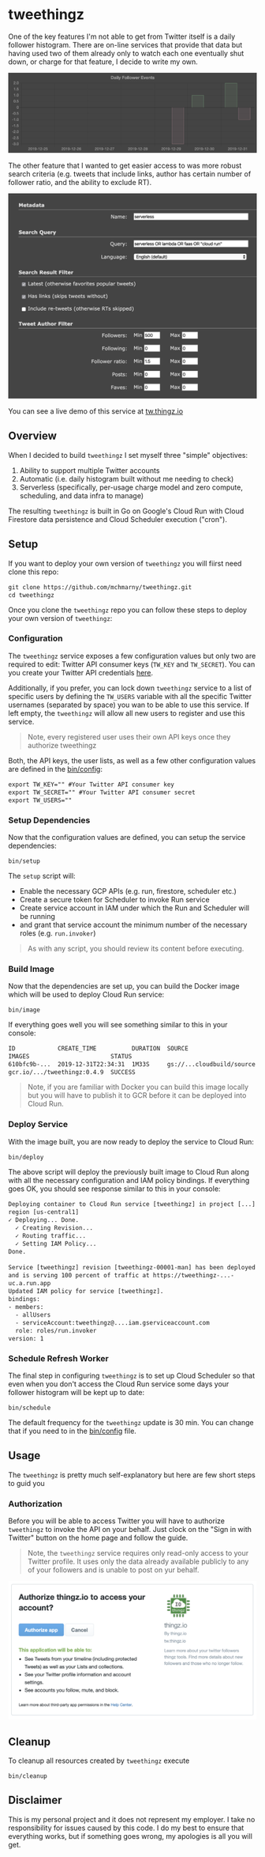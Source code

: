 # tweethingz

One of the key features I'm not able to get from Twitter itself is a daily follower histogram. There are on-line services that provide that data but having used two of them already only to watch each one eventually shut down, or charge for that feature, I decide to write my own.

![](doc/dashboard-histogram.png)

The other feature that I wanted to get easier access to was more robust search criteria (e.g. tweets that include links, author has certain number of follower ratio, and the ability to exclude RT).

![](doc/search.png)

You can see a live demo of this service at [tw.thingz.io](https://tw.thingz.io/)

## Overview

When I decided to build `tweethingz` I set myself three "simple" objectives:

1. Ability to support multiple Twitter accounts
2. Automatic (i.e. daily histogram built without me needing to check)
3. Serverless (specifically, per-usage charge model and zero compute, scheduling, and data infra to manage)

The resulting `tweethingz` is built in Go on Google's Cloud Run with Cloud Firestore data persistence and Cloud Scheduler execution ("cron").

## Setup

If you want to deploy your own version of `tweethingz` you will fiirst need clone this repo:

```shell
git clone https://github.com/mchmarny/tweethingz.git
cd tweethingz
```

Once you clone the `tweethingz` repo you can follow these steps to deploy your own version of `tweethingz`:

### Configuration

The `tweethingz` service exposes a few configuration values but only two are required to edit: Twitter API consumer keys (`TW_KEY` and `TW_SECRET`). You can you create your Twitter API credentials [here](https://developer.twitter.com/en/apps/create).

Additionally, if you prefer, you can lock down `tweethingz` service to a list of specific users by defining the `TW_USERS` variable with all the specific Twitter usernames (separated by space) you wan to be able to use this service. If left empty, the `tweethingz` will allow all new users to register and use this service.

> Note, every registered user uses their own API keys once they authorize tweethingz

Both, the API keys, the user lists,  as well as a few other configuration values are defined in the [bin/config](bin/config):

```shell
export TW_KEY="" #Your Twitter API consumer key
export TW_SECRET="" #Your Twitter API consumer secret
export TW_USERS=""
```

### Setup Dependencies

Now that the configuration values are defined, you can setup the service dependencies:

```shell
bin/setup
```

The `setup` script will:

* Enable the necessary GCP APIs (e.g. run, firestore, scheduler etc.)
* Create a secure token for Scheduler to invoke Run service
* Create service account in IAM under which the Run and Scheduler will be running
* and grant that service account the minimum number of the necessary roles (e.g. `run.invoker`)

> As with any script, you should review its content before executing.

### Build Image

Now that the dependencies are set up, you can build the Docker image which will be used to deploy Cloud Run service:

```shell
bin/image
```

If everything goes well you will see something similar to this in your console:

```shell
ID            CREATE_TIME          DURATION  SOURCE                      IMAGES                       STATUS
610bfc9b-...  2019-12-31T22:34:31  1M33S     gs://...cloudbuild/source   gcr.io/.../tweethingz:0.4.9  SUCCESS
```

> Note, if you are familiar with Docker you can build this image locally but you will have to publish it to GCR before it can be deployed into Cloud Run.

### Deploy Service

With the image built, you are now ready to deploy the service to Cloud Run:

```shell
bin/deploy
```

The above script will deploy the previously built image to Cloud Run along with all the necessary configuration and IAM policy bindings. If everything goes OK, you should see response similar to this in your console:

```shell
Deploying container to Cloud Run service [tweethingz] in project [...] region [us-central1]
✓ Deploying... Done.
  ✓ Creating Revision...
  ✓ Routing traffic...
  ✓ Setting IAM Policy...
Done.

Service [tweethingz] revision [tweethingz-00001-man] has been deployed and is serving 100 percent of traffic at https://tweethingz-...-uc.a.run.app
Updated IAM policy for service [tweethingz].
bindings:
- members:
  - allUsers
  - serviceAccount:tweethingz@....iam.gserviceaccount.com
  role: roles/run.invoker
version: 1
```

### Schedule Refresh Worker

The final step in configuring `tweethingz` is to set up Cloud Scheduler so that even when you don't access the Cloud Run service some days your follower histogram will be kept up to date:

```shell
bin/schedule
```

The default frequency for the `tweethingz` update is 30 min. You can change that if you need to in the [bin/config](bin/config) file.

## Usage

The `tweethingz` is pretty much self-explanatory but here are few short steps to guid you

### Authorization

Before you will be able to access Twitter you will have to authorize `tweethingz` to invoke the API on your behalf. Just clock on the "Sign in with Twitter" button on the home page and follow the guide.

> Note, the `tweethingz` service requires only read-only access to your Twitter profile. It uses only the data already available publicly to any of your followers and is unable to post on yur behalf.

![](doc/twitter-auth.png)

## Cleanup

To cleanup all resources created by `tweethingz` execute

```shell
bin/cleanup
```

## Disclaimer

This is my personal project and it does not represent my employer. I take no responsibility for issues caused by this code. I do my best to ensure that everything works, but if something goes wrong, my apologies is all you will get.


